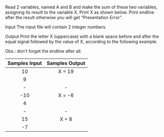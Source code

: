 Read 2 variables, named A and B and make the sum of these two variables, assigning its result to the variable X. Print X as shown below. Print endline after the result otherwise you will get “Presentation Error”.

Input
The input file will contain 2 integer numbers.

Output
Print the letter X (uppercase) with a blank space before and after the equal signal followed by the value of X, according to the following example.

Obs.: don't forget the endline after all.

| Samples Input | Samples Output |
|:--------------:|:---------------:|
|     10       | X = 19        |
|     9        |               |
|     -        |       -       |
|     -10      | X = -6        |
|     4        |               |
|     -        |       -       |
|     15       | X = 8         |
|       -7     |               |
